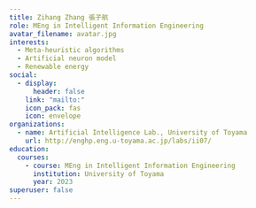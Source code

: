 ```yaml
---
title: Zihang Zhang 張子航
role: MEng in Intelligent Information Engineering
avatar_filename: avatar.jpg
interests:
  - Meta-heuristic algorithms
  - Artificial neuron model
  - Renewable energy
social:
  - display:
      header: false
    link: "mailto:"
    icon_pack: fas
    icon: envelope
organizations:
  - name: Artificial Intelligence Lab., University of Toyama
    url: http://enghp.eng.u-toyama.ac.jp/labs/ii07/
education:
  courses:
    - course: MEng in Intelligent Information Engineering
      institution: University of Toyama
      year: 2023
superuser: false
---
```

